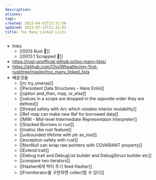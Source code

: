 ```yaml
---
description:
aliases: 
tags: 
created: 2023-04-01T23:51:50
updated: 2023-07-15T21:33:03
title: Too Many Linked Lists
---
```

- links
	- [[0013 Rust 🦀]]
	- [[0013.1 Scrapped 🦀]]
- https://rust-unofficial.github.io/too-many-lists/
- https://github.com/ChoiWheatley/my-first-rust/tree/master/too_many_linked_lists
- 배운것들
	- [[rc try_unwrap]]
	- [[Persistent Data Structures - Hans Enlin]] 
	- [[option and_then, map, or_else]]
	- [[values in a scope are dropped in the opposite order they are defined]]
	- [[thread safety with Arc which violates interior mutability]]
	- [[Ref map can make new Ref for borrowed data]]
	- [[MIRI - Mid-level Intermediate Representaion Interpreter]]
	- [[Stacked Borrows in rust]]
	- [[malloc like rust feature]]
	- [[unbounded lifetime with ptr as_mut]]
	- [[exception safety with rust]]
	- [[NonNull can wrap raw pointers with COVARIANT property]]
	- [[Extend trait]]
	- [[Debug trait and DebugList builder and DebugStruct builder etc]]
	- [[compare two iterators]]
	- [[Hasher에게 먹이 주기 feed Hasher]]
	- [[FromIterator를 구현하면 collect할 수 있다]]
